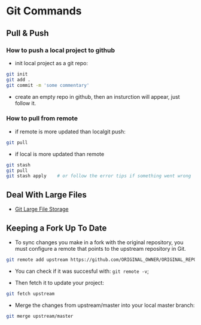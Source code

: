 # Git Commands

## Pull & Push

### How to push a local project to github

- init local project as a git repo:

```bash
git init
git add .
git commit -m 'some commentary'
```

- create an empty repo in github, then an insturction will appear, just follow it.

### How to pull from remote

- if remote is more updated than localgit push:

```bash
git pull
```

- if local is more updated than remote

```bash
git stash
git pull
git stash apply    # or follow the error tips if something went wrong
```

## Deal With Large Files

- [Git Large File Storage](https://git-lfs.github.com/)

## Keeping a Fork Up To Date

- To sync changes you make in a fork with the original repository, you must configure a remote that points to the upstream repository in Git.

```bash
git remote add upstream https://github.com/ORIGINAL_OWNER/ORIGINAL_REPOSITORY.git
```

- You can check if it was succesful with: `git remote -v`;

- Then fetch it to update your project:

```bash
git fetch upstream
```

- Merge the changes from upstream/master into your local master branch:

```bash
git merge upstream/master
```
